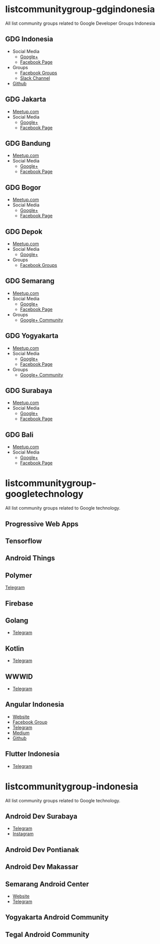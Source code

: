 # listcommunitygroup-gdgindonesia
All list community groups related to Google Developer Groups Indonesia
## GDG Indonesia
* Social Media
  - [Google+](https://plus.google.com/+GDGIndonesia)
  - [Facebook Page](https://www.facebook.com/gdgid)
* Groups
  - [Facebook Groups](https://www.facebook.com/groups/1064105957069646/)
  - [Slack Channel](https://gdg-indonesia.appspot.com/)
* [Github](https://github.com/gdgindonesia)


## GDG Jakarta
* [Meetup.com](https://www.meetup.com/GDG-Jakarta)
* Social Media
  - [Google+](https://plus.google.com/+GDGJakarta)
  - [Facebook Page](https://www.facebook.com/GDG-Jakarta-164096230749652/)

## GDG Bandung
* [Meetup.com](https://www.meetup.com/GDG-Bandung/)
* Social Media
  - [Google+](https://plus.google.com/116540975738895644478)
  - [Facebook Page](https://www.facebook.com/gdgbdg/)

## GDG Bogor
* [Meetup.com](https://www.meetup.com/GDG-Bogor/)
* Social Media
  - [Google+](https://plus.google.com/115236007602721811397)
  - [Facebook Page](https://www.facebook.com/gdgbogor/)

## GDG Depok
* [Meetup.com](https://www.meetup.com/GDG-Depok/)
* Social Media
  - [Google+](https://plus.google.com/+GDGDepok)
* Groups
  - [Facebook Groups](https://www.facebook.com/groups/gdgdepok/)

## GDG Semarang
* [Meetup.com](https://www.meetup.com/GDG-Semarang)
* Social Media
  - [Google+](https://plus.google.com/107095076091983603214)
  - [Facebook Page](https://www.facebook.com/GDGSemarang/)
* Groups
  - [Google+ Community](https://plus.google.com/communities/116281918551537555506)

## GDG Yogyakarta
* [Meetup.com](https://www.meetup.com/GDG-Jogjakarta/)
* Social Media
  - [Google+](https://plus.google.com/109945435659234416221)
  - [Facebook Page](https://www.facebook.com/gdg.jogjakarta/)
* Groups
  - [Google+ Community](https://plus.google.com/communities/111523057334940282642)

## GDG Surabaya
* [Meetup.com](https://www.meetup.com/GDGSurabaya/)
* Social Media
  - [Google+](https://plus.google.com/+gdgsurabayaorg)
  - [Facebook Page](https://www.facebook.com/GDGSurabaya/)

## GDG Bali
* [Meetup.com](https://www.meetup.com/GDG-Bali/)
* Social Media
  - [Google+](https://plus.google.com/107250991524800875957)
  - [Facebook Page](https://www.facebook.com/gdgbali/)

# listcommunitygroup-googletechnology
All list community groups related to Google technology.

## Progressive Web Apps

## Tensorflow

## Android Things

## Polymer
[Telegram](https://t.me/polymer_id)

## Firebase

## Golang
* [Telegram](https://t.me/golangID)

## Kotlin
* [Telegram](https://t.me/KotlinID)

## WWWID
* [Telegram](https://t.me/wwwid_pwa)

## Angular Indonesia
* [Website](https://angular.io/)
* [Facebook Group](https://www.facebook.com/groups/462764390497214/)
* [Telegram](https://t.me/AngularID)
* [Medium](https://medium.com/angularid)
* [Github](https://github.com/angular-indonesia)

## Flutter Indonesia
* [Telegram](https://t.me/flutter_id)

# listcommunitygroup-indonesia
All list community groups related to Google technology.

## Android Dev Surabaya
* [Telegram](https://t.me/androiddevsurabaya)
* [Instagram]()

## Android Dev Pontianak

## Android Dev Makassar

## Semarang Android Center
* [Website](http://sandec.org)
* [Telegram](https://t.me/AndroidSemarang)

## Yogyakarta Android Community

## Tegal Android Community
